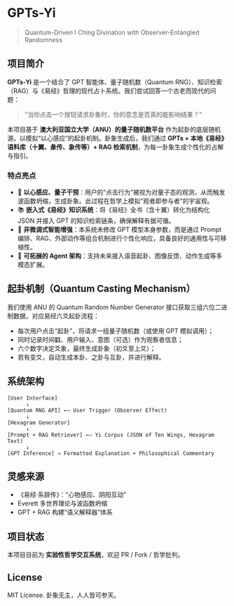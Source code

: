 # GPTs-Yi

> Quantum-Driven I Ching Divination with Observer-Entangled Randomness

## 项目简介

**GPTs-Yi** 是一个结合了 GPT 智能体、量子随机数（Quantum RNG）、知识检索（RAG）与《易经》哲理的现代占卜系统。我们尝试回答一个古老而现代的问题：

> “当你点击一个按钮请求卦象时，你的意念是否真的能影响结果？”

本项目基于 **澳大利亚国立大学（ANU）的量子随机数平台** 作为起卦的底层随机源，以模拟“以心感应”的起卦机制。卦象生成后，我们通过 **GPTs + 本地《易经》语料库（十翼、彖传、象传等）+ RAG 检索机制**，为每一卦象生成个性化的占解与指引。

### 特点亮点

- 🧠 **以心感应、量子干预**：用户的“点击行为”被视为对量子态的观测，从而触发波函数坍缩，生成卦象。此过程在哲学上模拟“观者即参与者”的宇宙观。
- 📚 **嵌入式《易经》知识系统**：将《易经》全书（含十翼）转化为结构化 JSON 并接入 GPT 的知识检索链条，确保解释有据可循。
- 🔮 **非微调式智能增强**：本系统未修改 GPT 模型本身参数，而是通过 Prompt 编排、RAG、外部动作等组合机制进行个性化响应，具备良好的通用性与可移植性。
- 🧩 **可拓展的 Agent 架构**：支持未来接入语音起卦、图像反馈、动作生成等多模态扩展。

## 起卦机制（Quantum Casting Mechanism）

我们使用 ANU 的 Quantum Random Number Generator 接口获取三组六位二进制数据，对应易经六爻起卦流程：

- 每次用户点击“起卦”，将请求一组量子随机数（或使用 GPT 模拟调用）；
- 同时记录时间戳、用户输入、意图（可选）作为观察者信息；
- 六个数字决定爻象，最终生成卦象（初爻至上爻）；
- 若有变爻，自动生成本卦、之卦与互卦，并进行解释。

## 系统架构

```
[User Interface]
      ↓
[Quantum RNG API] ←— User Trigger (Observer Effect)
      ↓
[Hexagram Generator]
      ↓
[Prompt + RAG Retriever] ←— Yi Corpus (JSON of Ten Wings, Hexagram Text)
      ↓
[GPT Inference] → Formatted Explanation + Philosophical Commentary
```
## 灵感来源

- 《易经·系辞传》：“心物感应、阴阳互动”
- Everett 多世界理论与波函数坍缩
- GPT + RAG 构建“语义解释器”体系

## 项目状态

本项目目前为 **实验性哲学交互系统**，欢迎 PR / Fork / 哲学批判。

## License

MIT License. 卦象无主，人人皆可参天。
